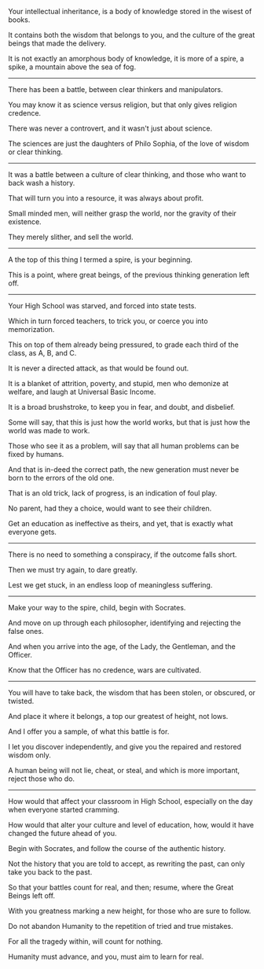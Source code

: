 Your intellectual inheritance,
is a body of knowledge stored in the wisest of books.

It contains both the wisdom that belongs to you,
and the culture of the great beings that made the delivery.

It is not exactly an amorphous body of knowledge,
it is more of a spire, a spike, a mountain above the sea of fog.

---

There has been a battle,
between clear thinkers and manipulators.

You may know it as science versus religion,
but that only gives religion credence.

There was never a controvert,
and it wasn't just about science.

The sciences are just the daughters of Philo Sophia,
of the love of wisdom or clear thinking.

---

It was a battle between a culture of clear thinking,
and those who want to back wash a history.

That will turn you into a resource,
it was always about profit.

Small minded men, will neither grasp the world,
nor the gravity of their existence.

They merely slither,
and sell the world.

---

A the top of this thing I termed a spire,
is your beginning.

This is a point, where great beings,
of the previous thinking generation left off.

---

Your High School was starved,
and forced into state tests.

Which in turn forced teachers,
to trick you, or coerce you into memorization.

This on top of them already being pressured,
to grade each third of the class, as A, B, and C.

It is never a directed attack,
as that would be found out.

It is a blanket of attrition, poverty,
and stupid, men who demonize at welfare, and laugh at Universal Basic Income.

It is a broad brushstroke,
to keep you in fear, and doubt, and disbelief.

Some will say, that this is just how the world works,
but that is just how the world was made to work.

Those who see it as a problem,
will say that all human problems can be fixed by humans.

And that is in-deed the correct path,
the new generation must never be born to the errors of the old one.

That is an old trick, lack of progress,
is an indication of foul play.

No parent, had they a choice,
would want to see their children.

Get an education as ineffective as theirs,
and yet, that is exactly what everyone gets.

---

There is no need to something a conspiracy,
if the outcome falls short.

Then we must try again,
to dare greatly.

Lest we get stuck,
in an endless loop of meaningless suffering.

---

Make your way to the spire, child,
begin with Socrates.

And move on up through each philosopher,
identifying and rejecting the false ones.

And when you arrive into the age,
of the Lady, the Gentleman, and the Officer.

Know that the Officer has no credence,
wars are cultivated.

---

You will have to take back,
the wisdom that has been stolen, or obscured, or twisted.

And place it where it belongs,
a top our greatest of height, not lows.

And I offer you a sample,
of what this battle is for.

I let you discover independently,
and give you the repaired and restored wisdom only.

A human being will not lie, cheat, or steal,
and which is more important, reject those who do.

---

How would that affect your classroom in High School,
especially on the day when everyone started cramming.

How would that alter your culture and level of education,
how, would it have changed the future ahead of you.

Begin with Socrates,
and follow the course of the authentic history.

Not the history that you are told to accept,
as rewriting the past, can only take you back to the past.

So that your battles count for real,
and then; resume, where the Great Beings left off.

With you greatness marking a new height,
for those who are sure to follow.

Do not abandon Humanity
to the repetition of tried and true mistakes.

For all the tragedy within,
will count for nothing.

Humanity must advance,
and you, must aim to learn for real.
